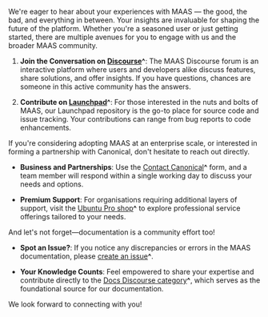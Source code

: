 We're eager to hear about your experiences with MAAS — the good, the bad, and everything in between. Your insights are invaluable for shaping the future of the platform. Whether you're a seasoned user or just getting started, there are multiple avenues for you to engage with us and the broader MAAS community.

1. **Join the Conversation on [Discourse](https://discourse.maas.io)^**: The MAAS Discourse forum is an interactive platform where users and developers alike discuss features, share solutions, and offer insights. If you have questions, chances are someone in this active community has the answers.
  
2. **Contribute on [Launchpad](https://launchpad.net/maas)^**: For those interested in the nuts and bolts of MAAS, our Launchpad repository is the go-to place for source code and issue tracking. Your contributions can range from bug reports to code enhancements.

If you're considering adopting MAAS at an enterprise scale, or interested in forming a partnership with Canonical, don't hesitate to reach out directly.

- **Business and Partnerships**: Use the [Contact Canonical](https://maas.io/contact-us)**^** form, and a team member will respond within a single working day to discuss your needs and options.

- **Premium Support**: For organisations requiring additional layers of support, visit the [Ubuntu Pro shop](https://buy.ubuntu.com/)**^** to explore professional service offerings tailored to your needs.

And let's not forget—documentation is a community effort too!

- **Spot an Issue?**: If you notice any discrepancies or errors in the MAAS documentation, please [create an issue](https://github.com/CanonicalLtd/maas-docs/issues/new)**^**.
  
- **Your Knowledge Counts**: Feel empowered to share your expertise and contribute directly to the [Docs Discourse category](https://discourse.maas.io/c/docs)**^**, which serves as the foundational source for our documentation.

We look forward to connecting with you!